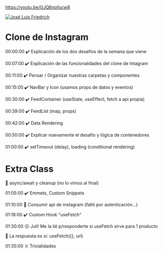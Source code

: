 
https://youtu.be/GJQ6npfucw8

[![José Luis Friedrich](https://img.youtube.com/vi/GJQ6npfucw8/0.jpg)](https://youtu.be/GJQ6npfucw8)

# Clone de Instagram

00:00:00 ✔️ Explicación de los dos desafíos de la semana que viene

00:07:00 ✔️ Explicación de las funcionalidades del clone de Intagram

00:11:00 ✔️ Pensar / Organizar nuestras carpetas y componentes

00:15:00 ✔️ NavBar y Icon (usamos props de datos y eventos)

00:30:00 ✔️ FeedContainer (useState, useEffect, fetch a api propia)

00:39:00 ✔️ FeedList (map, props)

00:42:00 ✔️ Data Rendering

00:50:00 ✔️ Explicar nuevamente el desafío y lógica de contenedores

01:00:00 ✔️ setTimeout (delay), loading (conditional rendering)

# Extra Class

👻 async/await y cleanup (no lo vimos al final)

01:05:00 ✔️ Emmets, Custom Snippets

01:10:00 💩 Consumir api de instagram (falló por autenticación...)

01:18:00 ✔️ Custom Hook "useFetch"

01:30:00 😖 Juli! Me la lié p/responderte si useFetch sirve para 1 producto

💪 La respuesta es sí: useFetch({}, url)

01:35:00 ☠️ Trivialidades

